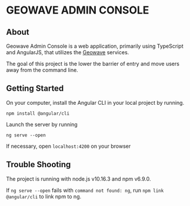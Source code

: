 # GEOWAVE ADMIN CONSOLE

## About
Geowave Admin Console is a web application, primarily using TypeScript and AngularJS, that utilizes the [Geowave](https://github.com/locationtech/geowave) services.

The goal of this project is the lower the barrier of entry and move users away from the command line.


## Getting Started
On your computer, install the Angular CLI in your local project by running.

    npm install @angular/cli

Launch the server by running

    ng serve --open

If necessary, open `localhost:4200` on your browser

## Trouble Shooting
The project is running with node.js v10.16.3 and npm v6.9.0. 

If  `ng serve --open` fails with `command not found: ng`, run `npm link @angular/cli` to link npm to ng.

